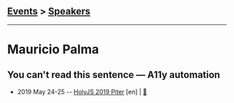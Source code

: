 ## [Events](../README.md) > [Speakers](../speakers.md)
---

# Mauricio Palma

## You can&#39;t read this sentence — A11y automation
- 2019 May 24-25 -- [HolyJS 2019 Piter](https://youtu.be/2UZXyisKs18) [en] | [:notebook:](https://downloads.ctfassets.net/nn534z2fqr9f/39rMx5uzeAc1DqBTDSBZx5/0de03163ac1afced6a580ddb6703ac3b/Mauricio_Palma_You_cant_read_this_sentence__A11y_automation.pdf)  
